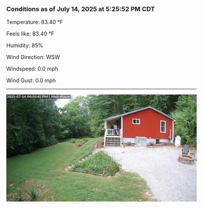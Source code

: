 ### Conditions as of July 14, 2025 at 5:25:52 PM CDT 

Temperature: 83.40 &deg;F

Feels like: 83.40 &deg;F

Humidity: 85%

Wind Direction: WSW

Windspeed: 0.0 mph

Wind Gust: 0.0 mph

---

<img src="./images/latest.jpeg"/>

